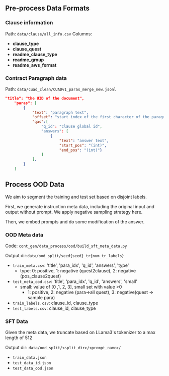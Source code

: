 ## Pre-process Data Formats

### Clause information
Path: `data/clause/all_info.csv`
Columns:
- **clause_type**
- **clause_quest**
- **readme_clause_type**
- **readme_group**
- **readme_aws_format**

### Contract Paragraph data

Path: `data/cuad_clean/CUADv1_paras_merge_new.jsonl`
```Json
"title": "the UID of the document",
    "paras": [
        {
            "text": "paragraph text",
            "offset": "start index of the first character of the paragraph",
            "qas":[
                "q_id": "clause global id",
                "answers": [
                    {
                        "text": "answer text",
                        "start_pos": "(int)",
                        "end_pos": "(int)"}
                ]
            ],
        }
    ]
```

## Process OOD Data

We aim to segment the training and test set based on disjoint labels.

First, we generate instruction meta data, including the original input and output without prompt. We apply negative sampling strategy here.

Then, we embed prompts and do some modification of the answer.

### OOD Meta data

Code: `cont_gen/data_process/ood/build_sft_meta_data.py`

Output dir:`data/ood_split/seed{seed}_tr{num_tr_labels}`
- `train_meta.csv`: 'title', 'para_idx', 'q_id', 'answers', 'type'
  - type: 0: positive, 1: negative (quest2clause), 2: negative (pos_clause2quest)
- `test_meta_ood.csv`: 'title', 'para_idx', 'q_id', 'answers', 'small'
  - small: value of [0 ,1, 2, 3], small set with value >0 
    - 1: positive, 2: negative (para->all quest), 3: negative(quest -> sample para)
- `train_labels.csv`: clause_id, clause_type
- `test_labels.csv`: clause_id, clause_type

### SFT Data

Given the meta data, we truncate based on LLama3's tokenizer to a max length of 512

Output dir: `data/ood_split/<split_dir>/<prompt_name>/`
- `train_data.json`
- `test_data_id.json`
- `test_data_ood.json`